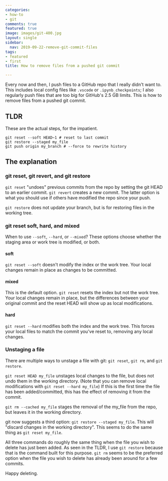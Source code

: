 ```yaml
---
categories:
- how-to
- git
comments: true
featured: true
image: images/git-400.jpg
layout: single
sidebar:
  nav: 2019-09-22-remove-git-commit-files
tags:
- featured
- first
title: How to remove files from a pushed git commit

---
```


Every now and then, I push files to a GitHub repo that I really didn't want to. This includes local config files like `.vscode` or `.ipynb_checkpoints`; I also regularly push files that are too big for GitHub's 2.5 GB limits. This is how to remove files from a pushed git commit.

## TLDR

These are the actual steps, for the impatient.

```console
git reset --soft HEAD~1 # reset to last commit
git restore --staged my_file
git push origin my_branch # --force to rewrite history
```

## The explanation

### git reset,  git revert, and git restore

`git reset` "undoes" previous commits from the repo by setting the git HEAD to an earlier commit. `git revert` creates a new commit. The latter option is what you should use if others have modified the repo since your push.

`git restore` does not update your branch, but is for restoring files in the working tree. 

### git reset soft, hard, and mixed

When to use `--soft`, `--hard`, or `--mixed`? These options choose whether the staging area or work tree is modified, or both.

#### soft

`git reset --soft` doesn't modify the index or the work tree. Your local changes remain in place as changes to be committed.

#### mixed

This is the default option. `git reset` resets the index but not the work tree. Your local changes remain in place, but the differences between your original commit and the reset HEAD will show up as local modifications. 

#### hard

`git reset --hard` modifies both the index and the work tree. This forces your local files to match the commit you've reset to, removing any local changes. 

### Unstaging a file

There are multiple ways to unstage a file with git: `git reset`, `git rm`, and `git restore`. 

`git reset HEAD my_file` unstages local changes to the file, but does not undo them in the working directory. (Note that you can remove local modifications with `git reset --hard my_file`) If this is the first time the file has been added/committed, this has the effect of removing it from the commit.

`git rm --cached my_file` stages the removal of the my_file from the repo, but leaves it in the working directory. 

git now suggests a third option: `git restore --staged my_file`. This will "discard changes in the working directory". This seems to do the same thing as `git reset my_file`.

All three commands do roughly the same thing when the file you wish to delete has just been added. As seen in the TLDR, I use `git restore` because that is the command built for this purpose. `git rm` seems to be the preferred option when the file you wish to delete has already been around for a few commits.

Happy deleting.
